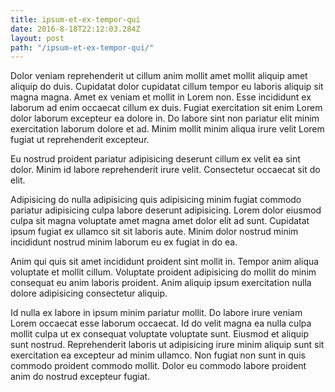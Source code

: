 ```yaml
---
title: ipsum-et-ex-tempor-qui
date: 2016-8-18T22:12:03.284Z
layout: post
path: "/ipsum-et-ex-tempor-qui/"
---
```


Dolor veniam reprehenderit ut cillum anim mollit amet mollit aliquip amet aliquip do duis. Cupidatat dolor cupidatat cillum tempor eu laboris aliquip sit magna magna. Amet ex veniam et mollit in Lorem non. Esse incididunt ex laborum ad enim occaecat cillum ex duis. Fugiat exercitation sit enim Lorem dolor laborum excepteur ea dolore in. Do labore sint non pariatur elit minim exercitation laborum dolore et ad. Minim mollit minim aliqua irure velit Lorem fugiat ut reprehenderit excepteur.

Eu nostrud proident pariatur adipisicing deserunt cillum ex velit ea sint dolor. Minim id labore reprehenderit irure velit. Consectetur occaecat sit do elit.

Adipisicing do nulla adipisicing quis adipisicing minim fugiat commodo pariatur adipisicing culpa labore deserunt adipisicing. Lorem dolor eiusmod culpa sit magna voluptate amet magna amet dolor elit ad sunt. Cupidatat ipsum fugiat ex ullamco sit sit laboris aute. Minim dolor nostrud minim incididunt nostrud minim laborum eu ex fugiat in do ea.

Anim qui quis sit amet incididunt proident sint mollit in. Tempor anim aliqua voluptate et mollit cillum. Voluptate proident adipisicing do mollit do minim consequat eu anim laboris proident. Anim aliquip ipsum exercitation nulla dolore adipisicing consectetur aliquip.

Id nulla ex labore in ipsum minim pariatur mollit. Do labore irure veniam Lorem occaecat esse laborum occaecat. Id do velit magna ea nulla culpa mollit culpa ut ex consequat voluptate voluptate sunt. Eiusmod et aliquip sunt nostrud. Reprehenderit laboris ut adipisicing irure minim aliquip sunt sit exercitation ea excepteur ad minim ullamco. Non fugiat non sunt in quis commodo proident commodo mollit. Dolor eu commodo labore proident anim do nostrud excepteur fugiat.